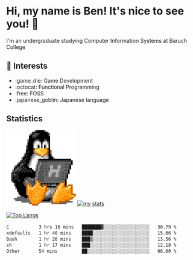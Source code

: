 # Hi, my name is Ben! It's nice to see you! :penguin:
I'm an undergraduate studying Computer Information Systems at Baruch College

## :notebook: Interests 
<ul>
	<li> :game_die: Game Development </li>
	<li> :octocat: Functional Programming </li>
	<li> :free: FOSS </li>
	<li> :japanese_goblin: Japanese language </li>
</ul>

## Statistics

![Tux Pengiun!](tux-linux-penguin.gif)
[![my stats](https://github-readme-stats.vercel.app/api?username=benlodz&showing_icons=true&theme=tokyonight)](https://github.com/anuraghazra/github-readme-stats)

[![Top Langs](https://github-readme-stats.vercel.app/api/top-langs/?username=benlodz&layout=compact)](https://github.com/anuraghazra/github-readme-stats)

<!--START_SECTION:waka-->

```text
C           3 hrs 16 mins   ███████▓░░░░░░░░░░░░░░░░░   30.79 %
xdefaults   1 hr 40 mins    ████░░░░░░░░░░░░░░░░░░░░░   15.66 %
Bash        1 hr 26 mins    ███▒░░░░░░░░░░░░░░░░░░░░░   13.56 %
sh          1 hr 17 mins    ███░░░░░░░░░░░░░░░░░░░░░░   12.18 %
Other       54 mins         ██░░░░░░░░░░░░░░░░░░░░░░░   08.60 %
```

<!--END_SECTION:waka-->
<!--
**benlodz/benlodz** is a ✨ _special_ ✨ repository because its `README.md` (this file) appears on your GitHub profile.

Here are some ideas to get you started:

- 🔭 I’m currently working on ...
- 🌱 I’m currently learning ...
- 👯 I’m looking to collaborate on ...
- 🤔 I’m looking for help with ...
- 💬 Ask me about ...
- 📫 How to reach me: ...
- 😄 Pronouns: ...
- ⚡ Fun fact: ...
-->
